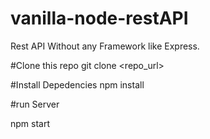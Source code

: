 # vanilla-node-restAPI

Rest API Without any Framework like Express.

#Clone this repo
git clone <repo_url>

#Install Depedencies
npm install

#run Server

npm start
